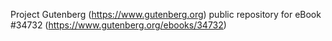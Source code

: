 Project Gutenberg (https://www.gutenberg.org) public repository for eBook #34732 (https://www.gutenberg.org/ebooks/34732)
